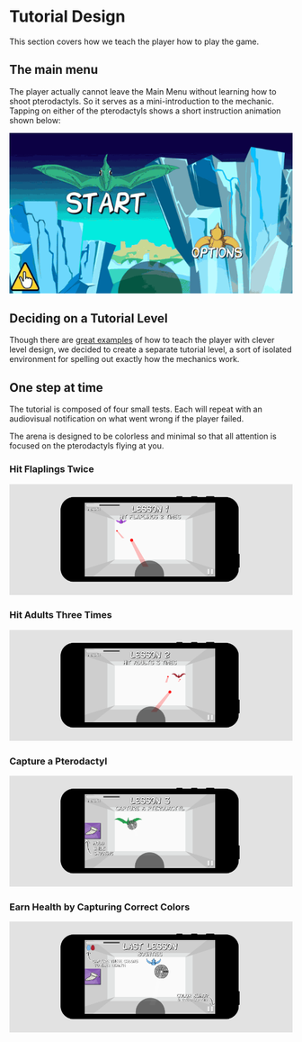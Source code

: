 # Tutorial Design

This section covers how we teach the player how to play the game.

## The main menu

The player actually cannot leave the Main Menu without learning how to shoot
pterodactyls.  So it serves as a mini-introduction to the mechanic.  Tapping on
either of the pterodactyls shows a short instruction animation shown below:

![tutorial-menu](img/tutorial-menu.gif)

## Deciding on a Tutorial Level

Though there are [great examples](http://www.youtube.com/watch?v=8FpigqfcvlM)
of how to teach the player with clever level design, we decided to create a
separate tutorial level, a sort of isolated environment for spelling out
exactly how the mechanics work.

## One step at time

The tutorial is composed of four small tests. Each will repeat with an
audiovisual notification on what went wrong if the player failed.

The arena is designed to be colorless and minimal so that all attention is
focused on the pterodactyls flying at you.

### Hit Flaplings Twice

![tutorial-one](img/tutorial-one.png)

### Hit Adults Three Times

![tutorial-two](img/tutorial-two.png)

### Capture a Pterodactyl

![tutorial-three](img/tutorial-three.png)

### Earn Health by Capturing Correct Colors

![tutorial-four](img/tutorial-four.png)
